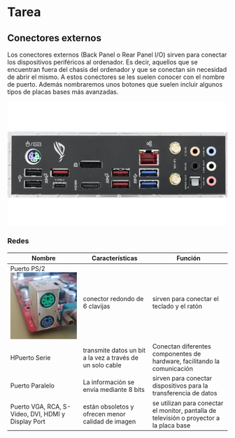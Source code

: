# Tarea 
## Conectores externos
Los conectores externos (Back Panel o Rear Panel I/O) sirven para conectar los dispositivos periféricos al ordenador. Es decir, aquellos que se encuentran fuera del chasis del ordenador y que se conectan sin necesidad de abrir el mismo. A estos conectores se les suelen conocer con el nombre de puerto. Además nombraremos unos botones que suelen incluir algunos tipos de placas bases más avanzadas.

![Conectores externos](fotoo.png)
### Redes  

| Nombre | Características | Función | 
| ------ | ------ | ------ |
| Puerto PS/2 ![Puerto PS/2](puerto_ps2.jpg) | conector redondo de 6 clavijas | sirven para conectar el teclado y el ratón |
| HPuerto Serie | transmite datos un bit a la vez a través de un solo cable | Conectan diferentes componentes de hardware, facilitando la comunicación  |
| Puerto Paralelo | La información se envía mediante 8 bits | sirven para conectar dispositivos para la transferencia de datos |
| Puerto VGA, RCA, S-Vídeo, DVI, HDMI y Display Port | están obsoletos y ofrecen menor calidad de imagen | se utilizan para conectar el monitor, pantalla de televisión o proyector a la placa base |

